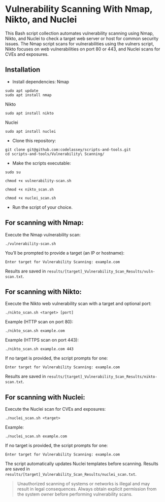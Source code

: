 # Vulnerability Scanning With Nmap, Nikto, and Nuclei
This Bash script collection automates vulnerability scanning using Nmap, Nikto, and Nuclei to check a target web server or host for common security issues. The Nmap script scans for vulnerabilities using the vulners script, Nikto focuses on web vulnerabilities on port 80 or 443, and Nuclei scans for CVEs and exposures.

## Installation
- Install dependencies:
Nmap
```
sudo apt update
sudo apt install nmap
```

Nikto
```
sudo apt install nikto
```

Nuclei
```
sudo apt install nuclei
```

- Clone this repository:
```
git clone git@github.com:codelassey/scripts-and-tools.git
cd scripts-and-tools/Vulnerability\ Scanning/
```

- Make the scripts executable:
```
sudo su
```
```
chmod +x vulnerability-scan.sh
```
```
chmod +x nikto_scan.sh
```
```
chmod +x nuclei_scan.sh
```

- Run the script of your choice.
## For scanning with Nmap:
Execute the Nmap vulnerability scan:
```
./vulnerability-scan.sh
```

You’ll be prompted to provide a target (an IP or hostname):
```
Enter target for Vulnerability Scanning: example.com
```

Results are saved in `results/[target]_Vulnerability_Scan_Results/vuln-scan.txt`.


## For scanning with Nikto:

Execute the Nikto web vulnerability scan with a target and optional port:
```
./nikto_scan.sh <target> [port]
```

Example (HTTP scan on port 80):
```
./nikto_scan.sh example.com
```

Example (HTTPS scan on port 443):
```
./nikto_scan.sh example.com 443
```

If no target is provided, the script prompts for one:
```
Enter target for Vulnerability Scanning: example.com
```

Results are saved in `results/[target]_Vulnerability_Scan_Results/nikto-scan.txt`.


## For scanning with Nuclei:

Execute the Nuclei scan for CVEs and exposures:
```
./nuclei_scan.sh <target>
```

Example:
```
./nuclei_scan.sh example.com
```

If no target is provided, the script prompts for one:
```
Enter target for Vulnerability Scanning: example.com
```

The script automatically updates Nuclei templates before scanning.
Results are saved in `results/[target]_Vulnerability_Scan_Results/nuclei_scan.txt`.





> Unauthorized scanning of systems or networks is illegal and may result in legal consequences. Always obtain explicit permission from the system owner before performing vulnerability scans.
